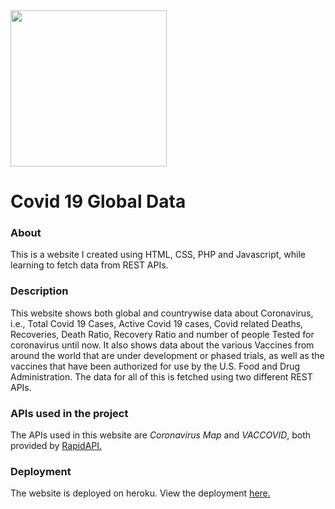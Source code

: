 <img src="https://user-images.githubusercontent.com/54185164/113145623-4522a400-924c-11eb-8748-20df5766e16a.png" height=250/>

<h1>Covid 19 Global Data</h1>
<h3>About</h3>
<p>This is a website I created using HTML, CSS, PHP and Javascript, while learning to fetch data from REST APIs.</p>
<h3>Description</h3>
<p>This website shows both global and countrywise data about Coronavirus, i.e., Total Covid 19 Cases, Active Covid 19 cases, Covid related Deaths, Recoveries, Death Ratio, Recovery Ratio and number of people Tested for coronavirus until now. It also shows data about the various Vaccines from around the world that are under development or phased trials, as well as the vaccines that have been authorized for use by the U.S. Food and Drug Administration. The data for all of this is fetched using two different REST APIs.</p>
<h3>APIs used in the project</h3>
<p>The APIs used in this website are <i>Coronavirus Map</i> and <i>VACCOVID</i>, both provided by <a href='https://rapidapi.com/'>RapidAPI.</a></p>

<h3>Deployment</h3>
<p>The website is deployed on heroku. View the deployment <a href='https://covidglobaldata.herokuapp.com/'>here. </a></p>
